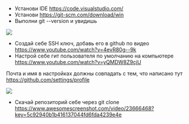 * Установи IDE https://code.visualstudio.com/
* Установи https://git-scm.com/download/win
* Выполни git --version и увидишь

![](https://habrastorage.org/webt/qn/pr/6o/qnpr6oejvjgk50crd37x3wqtgte.jpeg)

* Создай себе SSH ключ, добавь его в github по видео https://www.youtube.com/watch?v=4evR80g--9k
* Настрой себе гит пользователя по умолчанию на компьютере https://www.youtube.com/watch?v=yQMDW8Z9cjU

Почта и имя в настройках должны совпадать с тем, что написано тут https://github.com/settings/profile

![](https://habrastorage.org/webt/nq/yi/mj/nqyimjc3rqylbgiagpg1otieiye.png)

* Скачай репозиторий себе через git clone https://www.awesomescreenshot.com/video/23666468?key=5c92940b1b416137044fd6fda4239e4e
